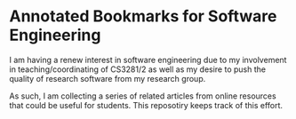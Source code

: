 Annotated Bookmarks for Software Engineering
============================================
I am having a renew interest in software engineering due to my involvement in teaching/coordinating of CS3281/2 as well as my desire to push the quality of research software from my research group.

As such, I am collecting a series of related articles from online resources that could be useful for students.  This reposotiry keeps track of this effort.
